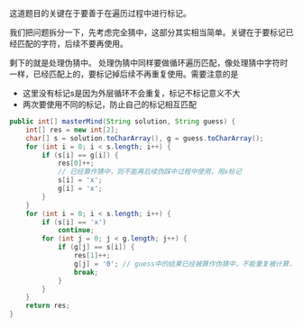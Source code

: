 这道题目的关键在于要善于在遍历过程中进行标记。

我们把问题拆分一下，先考虑完全猜中，这部分其实相当简单。关键在于要标记已经匹配的字符，后续不要再使用。

剩下的就是处理伪猜中。
处理伪猜中同样要做循环遍历匹配，像处理猜中字符时一样，已经匹配上的，要标记掉后续不再重复使用。需要注意的是
- 这里没有标记s是因为外层循环不会重复，标记不标记意义不大
- 两次要使用不同的标记，防止自己的标记相互匹配

```java
public int[] masterMind(String solution, String guess) {
    int[] res = new int[2];
    char[] s = solution.toCharArray(), g = guess.toCharArray();
    for (int i = 0; i < s.length; i++) {
        if (s[i] == g[i]) {
            res[0]++;
            // 已经算作猜中，则不能再后续伪踩中过程中使用，用x标记
            s[i] = 'x';
            g[i] = 'x';
        }
    }
    for (int i = 0; i < s.length; i++) {
        if (s[i] == 'x')
            continue;
        for (int j = 0; j < g.length; j++) {
            if (g[j] == s[i]) {
                res[1]++;
                g[j] = '0'; // guess中的结果已经被算作伪猜中，不能重复被计算，用0标记
                break;
            }
        }
    }
    return res;
}
```
